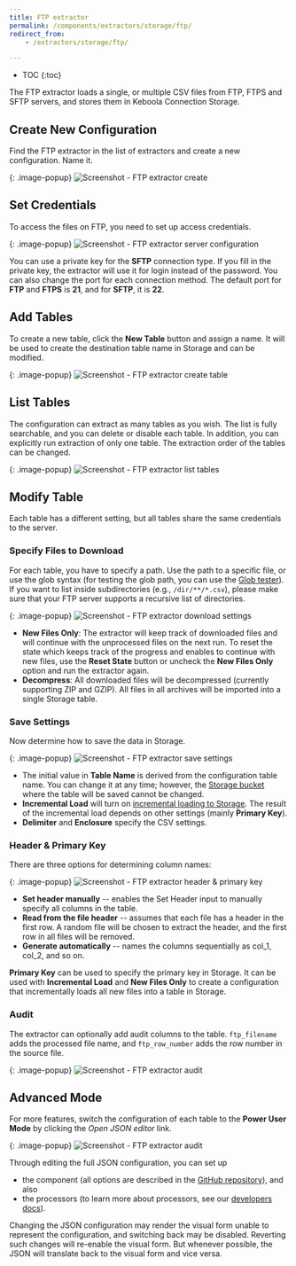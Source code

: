 ```yaml
---
title: FTP extractor
permalink: /components/extractors/storage/ftp/
redirect_from:
    - /extractors/storage/ftp/

---
```


* TOC
{:toc}

The FTP extractor loads a single, or multiple CSV files from FTP, FTPS and SFTP servers, and stores them in Keboola Connection Storage.

## Create New Configuration
Find the FTP extractor in the list of extractors and create a new configuration.
Name it.

{: .image-popup}
![Screenshot - FTP extractor create](/components/extractors/storage/ftp/ftp-ex-1.png)

## Set Credentials
To access the files on FTP, you need to set up access credentials.

{: .image-popup}
![Screenshot - FTP extractor server configuration](/components/extractors/storage/ftp/ftp-ex-2.png)

You can use a private key for the **SFTP** connection type. If you fill in the private key,
the extractor will use it for login instead of the password. You can also change
the port for each connection method. The default port for **FTP** and **FTPS** is **21**, and for **SFTP**, it is **22**.

## Add Tables
To create a new table, click the **New Table** button and assign a name. It will
be used to create the destination table name in Storage and can be modified.

{: .image-popup}
![Screenshot - FTP extractor create table](/components/extractors/storage/ftp/ftp-ex-3.png)

## List Tables
The configuration can extract as many tables as you wish. The list is fully
searchable, and you can delete or disable each table. In addition, you can
explicitly run extraction of only one table. The extraction order of the tables
can be changed.

{: .image-popup}
![Screenshot - FTP extractor list tables](/components/extractors/storage/ftp/ftp-ex-4.png)

## Modify Table
Each table has a different setting, but all tables share the same credentials to the server.

### Specify Files to Download
For each table, you have to specify a path. Use the path to a specific file, or
use the glob syntax (for testing the glob path, you can use the [Glob tester](http://www.globtester.com/)).
If you want to list inside subdirectories (e.g., `/dir/**/*.csv`), please make sure that your FTP server
supports a recursive list of directories.

{: .image-popup}
![Screenshot - FTP extractor download settings](/components/extractors/storage/ftp/ftp-ex-5.png)

- **New Files Only**: The extractor will keep track of downloaded files and will continue with the unprocessed files
 on the next run. To reset the state which keeps track of the progress and enables to continue with new files, 
 use the **Reset State** button or uncheck the **New Files Only** option and run the extractor again.
 - **Decompress**: All downloaded files will be decompressed (currently supporting ZIP and GZIP). All files in all archives
 will be imported into a single Storage table.

### Save Settings
Now determine how to save the data in Storage.

{: .image-popup}
![Screenshot - FTP extractor save settings](/components/extractors/storage/ftp/ftp-ex-6.png)

- The initial value in **Table Name** is derived from the configuration table name. You can change it at any time; however,
the [Storage bucket](/storage/buckets/) where the table will be saved cannot be changed.
- **Incremental Load** will turn on [incremental loading to Storage](/storage/tables/#incremental-loading). The result of the
incremental load depends on other settings (mainly **Primary Key**).
- **Delimiter** and **Enclosure** specify the CSV settings.

### Header & Primary Key
There are three options for determining column names:

{: .image-popup}
![Screenshot - FTP extractor header & primary key](/components/extractors/storage/ftp/ftp-ex-7.png)

- **Set header manually** -- enables the Set Header input to manually specify all columns in the table.
- **Read from the file header** -- assumes that each file has a header in the first row. A random file will be chosen to extract the header, and the first row in all files will be removed.
- **Generate automatically** -- names the columns sequentially as col_1, col_2, and so on.

**Primary Key** can be used to specify the primary key in Storage. It can be used with **Incremental Load**
and **New Files Only** to create a configuration that incrementally loads all new files into a table in Storage.

### Audit
The extractor can optionally add audit columns to the table. `ftp_filename` adds the processed file name, and `ftp_row_number`
adds the row number in the source file.

{: .image-popup}
![Screenshot - FTP extractor audit](/components/extractors/storage/ftp/ftp-ex-8.png)

## Advanced Mode
For more features, switch the configuration of each table to the **Power User Mode** by clicking the *Open JSON editor* link.

{: .image-popup}
![Screenshot - FTP extractor audit](/components/extractors/storage/ftp/ftp-ex-9.png)

Through editing the full JSON configuration, you can set up 

- the component (all options are
described in the [GitHub repository](https://github.com/keboola/ex-ftp)), and also 
- the processors (to learn more about processors, see our [developers docs](https://developers.keboola.com/extend/docker-runner/processors/)).

Changing the JSON configuration may render the visual form unable to represent the configuration, and switching back may
be disabled. Reverting such changes will re-enable the visual form. But whenever possible, the JSON will translate back
to the visual form and vice versa.
